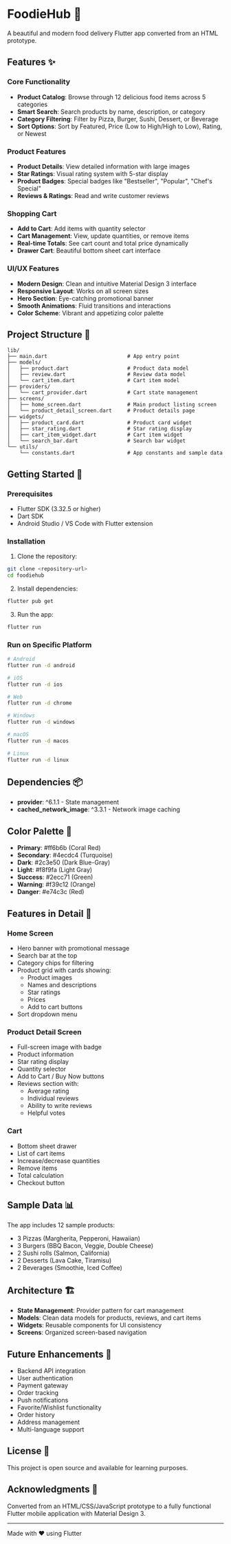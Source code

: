 # FoodieHub 🍔

A beautiful and modern food delivery Flutter app converted from an HTML prototype.

## Features ✨

### Core Functionality
- **Product Catalog**: Browse through 12 delicious food items across 5 categories
- **Smart Search**: Search products by name, description, or category
- **Category Filtering**: Filter by Pizza, Burger, Sushi, Dessert, or Beverage
- **Sort Options**: Sort by Featured, Price (Low to High/High to Low), Rating, or Newest

### Product Features
- **Product Details**: View detailed information with large images
- **Star Ratings**: Visual rating system with 5-star display
- **Product Badges**: Special badges like "Bestseller", "Popular", "Chef's Special"
- **Reviews & Ratings**: Read and write customer reviews

### Shopping Cart
- **Add to Cart**: Add items with quantity selector
- **Cart Management**: View, update quantities, or remove items
- **Real-time Totals**: See cart count and total price dynamically
- **Drawer Cart**: Beautiful bottom sheet cart interface

### UI/UX Features
- **Modern Design**: Clean and intuitive Material Design 3 interface
- **Responsive Layout**: Works on all screen sizes
- **Hero Section**: Eye-catching promotional banner
- **Smooth Animations**: Fluid transitions and interactions
- **Color Scheme**: Vibrant and appetizing color palette

## Project Structure 📁

```
lib/
├── main.dart                          # App entry point
├── models/
│   ├── product.dart                   # Product data model
│   ├── review.dart                    # Review data model
│   └── cart_item.dart                 # Cart item model
├── providers/
│   └── cart_provider.dart             # Cart state management
├── screens/
│   ├── home_screen.dart               # Main product listing screen
│   └── product_detail_screen.dart     # Product details page
├── widgets/
│   ├── product_card.dart              # Product card widget
│   ├── star_rating.dart               # Star rating display
│   ├── cart_item_widget.dart          # Cart item widget
│   └── search_bar.dart                # Search bar widget
└── utils/
    └── constants.dart                 # App constants and sample data
```

## Getting Started 🚀

### Prerequisites
- Flutter SDK (3.32.5 or higher)
- Dart SDK
- Android Studio / VS Code with Flutter extension

### Installation

1. Clone the repository:
```bash
git clone <repository-url>
cd foodiehub
```

2. Install dependencies:
```bash
flutter pub get
```

3. Run the app:
```bash
flutter run
```

### Run on Specific Platform
```bash
# Android
flutter run -d android

# iOS
flutter run -d ios

# Web
flutter run -d chrome

# Windows
flutter run -d windows

# macOS
flutter run -d macos

# Linux
flutter run -d linux
```

## Dependencies 📦

- **provider**: ^6.1.1 - State management
- **cached_network_image**: ^3.3.1 - Network image caching

## Color Palette 🎨

- **Primary**: #ff6b6b (Coral Red)
- **Secondary**: #4ecdc4 (Turquoise)
- **Dark**: #2c3e50 (Dark Blue-Gray)
- **Light**: #f8f9fa (Light Gray)
- **Success**: #2ecc71 (Green)
- **Warning**: #f39c12 (Orange)
- **Danger**: #e74c3c (Red)

## Features in Detail 📱

### Home Screen
- Hero banner with promotional message
- Search bar at the top
- Category chips for filtering
- Product grid with cards showing:
  - Product images
  - Names and descriptions
  - Star ratings
  - Prices
  - Add to cart buttons
- Sort dropdown menu

### Product Detail Screen
- Full-screen image with badge
- Product information
- Star rating display
- Quantity selector
- Add to Cart / Buy Now buttons
- Reviews section with:
  - Average rating
  - Individual reviews
  - Ability to write reviews
  - Helpful votes

### Cart
- Bottom sheet drawer
- List of cart items
- Increase/decrease quantities
- Remove items
- Total calculation
- Checkout button

## Sample Data 📊

The app includes 12 sample products:
- 3 Pizzas (Margherita, Pepperoni, Hawaiian)
- 3 Burgers (BBQ Bacon, Veggie, Double Cheese)
- 2 Sushi rolls (Salmon, California)
- 2 Desserts (Lava Cake, Tiramisu)
- 2 Beverages (Smoothie, Iced Coffee)

## Architecture 🏗️

- **State Management**: Provider pattern for cart management
- **Models**: Clean data models for products, reviews, and cart items
- **Widgets**: Reusable components for UI consistency
- **Screens**: Organized screen-based navigation

## Future Enhancements 🔮

- Backend API integration
- User authentication
- Payment gateway
- Order tracking
- Push notifications
- Favorite/Wishlist functionality
- Order history
- Address management
- Multi-language support

## License 📄

This project is open source and available for learning purposes.

## Acknowledgments 🙏

Converted from an HTML/CSS/JavaScript prototype to a fully functional Flutter mobile application with Material Design 3.

---

Made with ❤️ using Flutter

